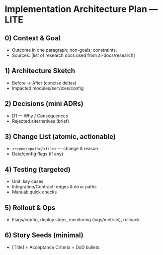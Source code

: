 # Implementation Architecture Plan — LITE

## 0) Context & Goal
- Outcome in one paragraph; non-goals; constraints.
- Sources: [list of research docs used from ai-docs/research]

## 1) Architecture Sketch
- Before → After (concise deltas)
- Impacted modules/services/config

## 2) Decisions (mini ADRs)
- D1 <decision> — Why / Consequences
- Rejected alternatives (brief)

## 3) Change List (atomic, actionable)
- `<repo>/<path>/<file>` — change & reason
- Data/config flags (if any)

## 4) Testing (targeted)
- Unit: key cases
- Integration/Contract: edges & error paths
- Manual: quick checks

## 5) Rollout & Ops
- Flags/config, deploy steps, monitoring (logs/metrics), rollback

## 6) Story Seeds (minimal)
- [Title] + Acceptance Criteria + DoD bullets

